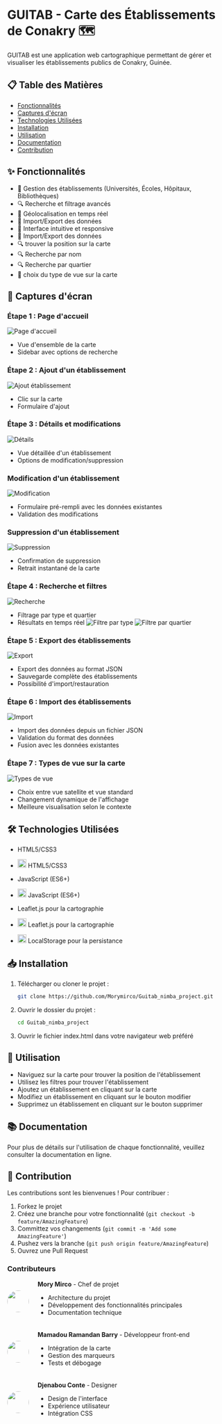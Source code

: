 # GUITAB - Carte des Établissements de Conakry 🗺️

GUITAB est une application web cartographique permettant de gérer et visualiser les établissements publics de Conakry, Guinée.

## 📋 Table des Matières

- [Fonctionnalités](#fonctionnalités)
- [Captures d'écran](#captures-décran)
- [Technologies Utilisées](#technologies-utilisées)
- [Installation](#installation)
- [Utilisation](#utilisation)
- [Documentation](#documentation)
- [Contribution](#contribution)

## ✨ Fonctionnalités

- 🏫 Gestion des établissements (Universités, Écoles, Hôpitaux, Bibliothèques)
- 🔍 Recherche et filtrage avancés
- 📍 Géolocalisation en temps réel
- 💾 Import/Export des données
- 🎯 Interface intuitive et responsive
- 📁 Import/Export des données
- 🔍 trouver la position sur la carte
- 🔍 Recherche par nom
- 🔍 Recherche par quartier
- 🎨 choix du type de vue sur la carte

## 📸 Captures d'écran

### Étape 1 : Page d'accueil
![Page d'accueil](screenshots/home.png)
- Vue d'ensemble de la carte
- Sidebar avec options de recherche

### Étape 2 : Ajout d'un établissement
![Ajout établissement](screenshots/add.png)
- Clic sur la carte
- Formulaire d'ajout

### Étape 3 : Détails et modifications
![Détails](screenshots/details.png)
- Vue détaillée d'un établissement
- Options de modification/suppression
### Modification d'un établissement
![Modification](screenshots/edit.png)
- Formulaire pré-rempli avec les données existantes
- Validation des modifications

### Suppression d'un établissement  
![Suppression](screenshots/delete.png)
- Confirmation de suppression
- Retrait instantané de la carte


### Étape 4 : Recherche et filtres
![Recherche](screenshots/search.png)
- Filtrage par type et quartier
- Résultats en temps réel
![Filtre par type](screenshots/filtreparnom.png)
![Filtre par quartier](screenshots/filtreparquartier.png)

### Étape 5 : Export des établissements
![Export](screenshots/export.png)
- Export des données au format JSON
- Sauvegarde complète des établissements
- Possibilité d'import/restauration
### Étape 6 : Import des établissements
![Import](screenshots/import.png)
- Import des données depuis un fichier JSON
- Validation du format des données
- Fusion avec les données existantes
### Étape 7 : Types de vue sur la carte
![Types de vue](screenshots/vues.png)
- Choix entre vue satellite et vue standard
- Changement dynamique de l'affichage
- Meilleure visualisation selon le contexte


## 🛠️ Technologies Utilisées

- HTML5/CSS3
- <img src="https://cdn.jsdelivr.net/gh/devicons/devicon/icons/html5/html5-original.svg" width="20"/> HTML5/CSS3

- JavaScript (ES6+)
- <img src="https://cdn.jsdelivr.net/gh/devicons/devicon/icons/javascript/javascript-original.svg" width="20"/> JavaScript (ES6+)


- Leaflet.js pour la cartographie
- <img src="https://leafletjs.com/docs/images/logo.png" width="20"/> Leaflet.js pour la cartographie
- <img src="https://raw.githubusercontent.com/github/explore/80688e429a7d4ef2fca1e82350fe8e3517d3494d/topics/html/html5-storage.png" width="20"/> LocalStorage pour la persistance


## 📥 Installation
1. Télécharger ou cloner le projet :
   ```bash
   git clone https://github.com/Morymirco/Guitab_nimba_project.git
   ```

2. Ouvrir le dossier du projet :
   ```bash
   cd Guitab_nimba_project
   ```

3. Ouvrir le fichier index.html dans votre navigateur web préféré

## 🚀 Utilisation

- Naviguez sur la carte pour trouver la position de l'établissement
- Utilisez les filtres pour trouver l'établissement
- Ajoutez un établissement en cliquant sur la carte
- Modifiez un établissement en cliquant sur le bouton modifier
- Supprimez un établissement en cliquant sur le bouton supprimer

## 📚 Documentation

Pour plus de détails sur l'utilisation de chaque fonctionnalité, veuillez consulter la documentation en ligne.

## 👥 Contribution

Les contributions sont les bienvenues ! Pour contribuer :

1. Forkez le projet
2. Créez une branche pour votre fonctionnalité (`git checkout -b feature/AmazingFeature`)
3. Committez vos changements (`git commit -m 'Add some AmazingFeature'`)
4. Pushez vers la branche (`git push origin feature/AmazingFeature`)
5. Ouvrez une Pull Request

### Contributeurs

<div style="display: flex; align-items: center; gap: 20px; margin-bottom: 20px;">
  <img src="img/mory.jpg" width="50" height="50" style="border-radius: 50%; object-fit: cover;"/> 
  <div>
    <strong>Mory Mirco</strong> - Chef de projet
    <ul>
      <li>Architecture du projet</li>
      <li>Développement des fonctionnalités principales</li>
      <li>Documentation technique</li>
    </ul>
  </div>
</div>

<div style="display: flex; align-items: center; gap: 20px; margin-bottom: 20px;">
  <img src="img/ramandan.jpg" width="50" height="50" style="border-radius: 50%; object-fit: cover;"/>
  <div>
    <strong>Mamadou Ramandan Barry</strong> - Développeur front-end
    <ul>
      <li>Intégration de la carte</li>
      <li>Gestion des marqueurs</li>
      <li>Tests et débogage</li>
    </ul>
  </div>
</div>

<div style="display: flex; align-items: center; gap: 20px; margin-bottom: 20px;">
  <img src="img/conte.jpg" width="50" height="50" style="border-radius: 50%; object-fit: cover;"/>
  <div>
    <strong>Djenabou Conte</strong> - Designer
    <ul>
      <li>Design de l'interface</li>
      <li>Expérience utilisateur</li>
      <li>Intégration CSS</li>
    </ul>
  </div>
</div>
